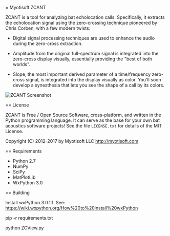 = Myotisoft ZCANT

ZCANT is a tool for analyzing bat echolocation calls. Specifically, it extracts the echolocation
signal using the zero-crossing technique pioneered by Chris Corben, with a few modern twists:

- Digital signal processing techniques are used to enhance the audio during the zero-cross
  extraction.

- Amplitude from the original full-spectrum signal is integrated into the zero-cross display
  visually, essentially providing the "best of both worlds".

- Slope, the most important derived parameter of a time/frequency zero-cross signal, is integrated
  into the display visually as color. You'll soon develop a synesthesia that lets you see the shape
  of a call by its colors.

![ZCANT Screenshot](/docs/images/zcan_screenshot.png?raw=true "ZCANT Screenshot")


== License

ZCANT is Free / Open Source Software, cross-platform, and written in the Python programming
language. It can serve as the base for your own bat acoustics software projects! See the file
`LICENSE.txt` for details of the MIT License.

Copyright (C) 2012-2017 by Myotisoft LLC <http://myotisoft.com>


== Requirements

- Python 2.7
- NumPy
- SciPy
- MatPlotLib
- WxPython 3.0


== Building

Install wxPython 3.0.1.1. See: https://wiki.wxpython.org/How%20to%20install%20wxPython

pip -r requirements.txt

python ZCView.py


